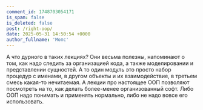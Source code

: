 ```yaml
---
comment_id: 1748703054171
is_spam: false
is_deleted: false
post: /right-oop/
date: 2025-05-31 14:50:54 +0000
author_fullname: 'Мопс'
---
```


А что дурного в таких лекциях? Они весьма полезны, напоминают о том, как надо следить за организацией кода, а также моделировании и представлении  сущностей. А то один модуль это просто набор процедур с именами, в другом объекты и их взаимодействие, в третьем смесь какая-то нечитаемая. А лекции про настоящее ООП позволяют посмотреть на то, как делать более-менее организованный софт. Либо ООП надо понимать и применять нормально, либо не надо вовсе его использовать.
